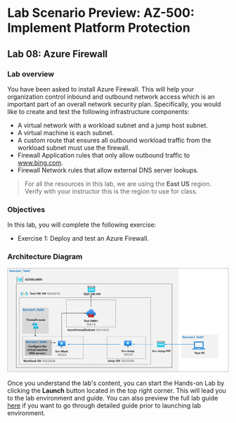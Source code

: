 # Lab Scenario Preview: AZ-500: Implement Platform Protection

## Lab 08: Azure Firewall

### Lab overview

You have been asked to install Azure Firewall. This will help your organization control inbound and outbound network access which is an important part of an overall network security plan. Specifically, you would like to create and test the following infrastructure components:
- A virtual network with a workload subnet and a jump host subnet.
- A virtual machine is each subnet. 
- A custom route that ensures all outbound workload traffic from the workload subnet must use the firewall.
- Firewall Application rules that only allow outbound traffic to www.bing.com. 
- Firewall Network rules that allow external DNS server lookups.

> For all the resources in this lab, we are using the **East US** region. Verify with your instructor this is the region to use for class. 

### Objectives

In this lab, you will complete the following exercise:

- Exercise 1: Deploy and test an Azure Firewall.

### Architecture Diagram

![](media/AZ-500-LSP-Mod-2-2.png)

Once you understand the lab's content, you can start the Hands-on Lab by clicking the **Launch** button located in the top right corner. This will lead you to the lab environment and guide. You can also preview the full lab guide [here](https://experience.cloudlabs.ai/#/labguidepreview/4bd67f85-3985-45d3-8bbe-0e7b1a274479) if you want to go through detailed guide prior to launching lab environment.
